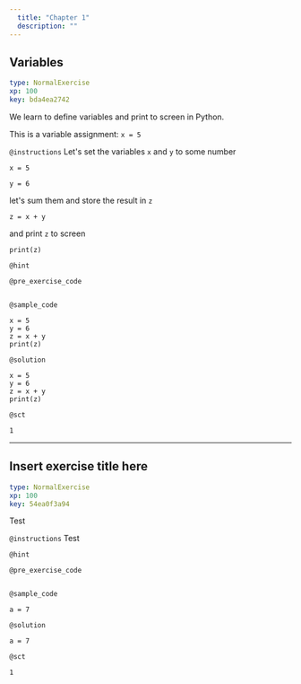 ```yaml
---
  title: "Chapter 1"
  description: ""
---
```


## Variables

```yaml
type: NormalExercise 
xp: 100 
key: bda4ea2742   
```


We learn to define variables and print to screen in Python.

This is a variable assignment:
`x = 5`


`@instructions`
Let's set the variables `x` and `y` to some number

`x = 5`

`y = 6`

let's sum them and store the result in `z`

`z = x + y`

and print `z` to screen

`print(z)`

`@hint`


`@pre_exercise_code`

```{python}

```


`@sample_code`

```{python}
x = 5
y = 6
z = x + y
print(z)
```

`@solution`

```{python}
x = 5
y = 6
z = x + y
print(z)
```

`@sct`

```{python}
1
```

---

## Insert exercise title here

```yaml
type: NormalExercise 
xp: 100 
key: 54ea0f3a94   
```


Test


`@instructions`
Test

`@hint`


`@pre_exercise_code`

```{python}

```


`@sample_code`

```{python}
a = 7
```

`@solution`

```{python}
a = 7
```

`@sct`

```{python}
1
```
